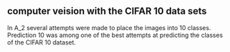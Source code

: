 ## computer veision with the CIFAR 10 data sets

In A_2 several attempts were made to place the images into 10 classes. Prediction 10 was among one of the best attempts at predicting the classes of the CIFAR 10 dataset.
